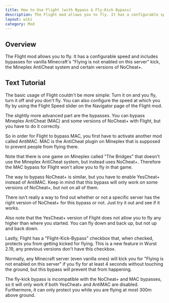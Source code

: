 ```yaml
---
title: How to Use Flight (with Bypass & Fly-Kick Bypass)
description: The Flight mod allows you to fly. It has a configurable speed and includes bypasses for vanilla Minecraft's "Flying is not enabled on this server" kick, ...
layout: wiki
category: Mod
---
```

## Overview
The Flight mod allows you to fly. It has a configurable speed and includes bypasses for vanilla Minecraft's "Flying is not enabled on this server" kick, the Mineplex AntiCheat system and certain versions of NoCheat+.

<!--
## Video Tutorial
{% include video.html id = "" %}
-->

## Text Tutorial
The basic usage of Flight couldn't be more simple: Turn it on and you fly, turn it off and you don't fly. You can also configure the speed at which you fly by using the Flight Speed slider on the Navigator page of the Flight mod.

The slightly more advanced part are the bypasses. You can bypass Mineplex AntiCheat (MAC) and some versions of NoCheat+ with Flight, but you have to do it correctly.

So in order for Flight to bypass MAC, you first have to activate another mod called AntiMAC. MAC is the AntiCheat plugin on Mineplex that is supposed to prevent people from flying there.

Note that there is one game on Mineplex called "The Bridges" that doesn't use the Mineplex AntiCheat system, but instead uses NoCheat+. Therefore the MAC bypass for Flight won't allow you to fly in that game.

The way to bypass NoCheat+ is similar, but you have to enable YesCheat+ instead of AntiMAC. Keep in mind that this bypass will only work on some versions of NoCheat+, but not on all of them.

There isn't really a way to find out whether or not a specific server has the right version of NoCheat+ for this bypass or not. Just try it out and see if it works.

Also note that the YesCheat+ version of Flight does not allow you to fly any higher than where you started. You can fly down and back up, but not up and back down.

Lastly, Flight has a "Flight-Kick-Bypass" checkbox that, when checked, protects you from getting kicked for flying. This is a new feature in Wurst 2.19, any previous versions don't have this checkbox.

Normally, any Minecraft server (even vanilla ones) will kick you for "Flying is not enabled on this server" if you fly for at least 4 seconds without touching the ground, but this bypass will prevent that from happening.

The fly-kick bypass is incompatible with the NoCheat+ and MAC bypasses, so it will only work if both YesCheat+ and AntiMAC are disabled. Furthermore, it can only protect you while you are flying at most 300m above ground.
